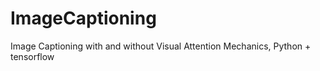 # ImageCaptioning
Image Captioning with and without Visual Attention Mechanics, Python + tensorflow
